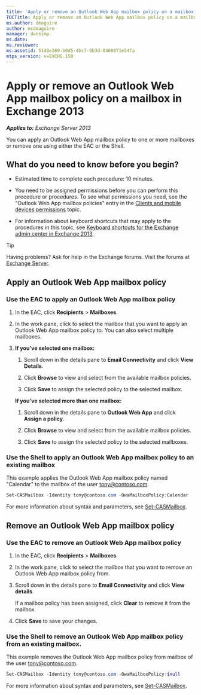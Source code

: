 ```yaml
---
title: 'Apply or remove an Outlook Web App mailbox policy on a mailbox: Exchange 2013 Help'
TOCTitle: Apply or remove an Outlook Web App mailbox policy on a mailbox
ms.author: dmaguire
author: msdmaguire
manager: dansimp
ms.date: 
ms.reviewer: 
ms.assetid: 51d8e269-b0d5-4bc7-9b3d-0460871e54fa
mtps_version: v=EXCHG.150
---
```


# Apply or remove an Outlook Web App mailbox policy on a mailbox in Exchange 2013

_**Applies to:** Exchange Server 2013_

You can apply an Outlook Web App mailbox policy to one or more mailboxes or remove one using either the EAC or the Shell.

## What do you need to know before you begin?

- Estimated time to complete each procedure: 10 minutes.

- You need to be assigned permissions before you can perform this procedure or procedures. To see what permissions you need, see the "Outlook Web App mailbox policies" entry in the [Clients and mobile devices permissions](http://technet.microsoft.com/library/57eca42a-5a7f-4c65-89f0-7a84f2dbea19.aspx) topic.

- For information about keyboard shortcuts that may apply to the procedures in this topic, see [Keyboard shortcuts for the Exchange admin center in Exchange 2013](keyboard-shortcuts-in-the-exchange-admin-center-2013-help.md).

> [!TIP]
> Having problems? Ask for help in the Exchange forums. Visit the forums at [Exchange Server](https://go.microsoft.com/fwlink/p/?linkId=60612).

## Apply an Outlook Web App mailbox policy

### Use the EAC to apply an Outlook Web App mailbox policy

1. In the EAC, click **Recipients** \> **Mailboxes**.

2. In the work pane, click to select the mailbox that you want to apply an Outlook Web App mailbox policy to. You can also select multiple mailboxes.

3. **If you've selected one mailbox:**

   1. Scroll down in the details pane to **Email Connectivity** and click **View Details**.

   2. Click **Browse** to view and select from the available mailbox policies.

   3. Click **Save** to assign the selected policy to the selected mailbox.

   **If you've selected more than one mailbox:**

   1. Scroll down in the details pane to **Outlook Web App** and click **Assign a policy**.

   2. Click **Browse** to view and select from the available mailbox policies.

   3. Click **Save** to assign the selected policy to the selected mailboxes.

### Use the Shell to apply an Outlook Web App mailbox policy to an existing mailbox

This example applies the Outlook Web App mailbox policy named "Calendar" to the mailbox of the user tony@contoso.com.

```powershell
Set-CASMailbox -Identity tony@contoso.com -OwaMailboxPolicy:Calendar
```

For more information about syntax and parameters, see [Set-CASMailbox](http://technet.microsoft.com/library/ff7d4dc5-755e-4005-a0a3-631eed3f9b3b.aspx).

## Remove an Outlook Web App mailbox policy

### Use the EAC to remove an Outlook Web App mailbox policy

1. In the EAC, click **Recipients** \> **Mailboxes**.

2. In the work pane, click to select the mailbox that you want to remove an Outlook Web App mailbox policy from.

3. Scroll down in the details pane to **Email Connectivity** and click **View details**.

    If a mailbox policy has been assigned, click **Clear** to remove it from the mailbox.

4. Click **Save** to save your changes.

### Use the Shell to remove an Outlook Web App mailbox policy from an existing mailbox.

This example removes the Outlook Web App mailbox policy from mailbox of the user tony@contoso.com.

```powershell
Set-CASMailbox -Identity tony@contoso.com -OwaMailboxPolicy:$null
```

For more information about syntax and parameters, see [Set-CASMailbox](http://technet.microsoft.com/library/ff7d4dc5-755e-4005-a0a3-631eed3f9b3b.aspx).
